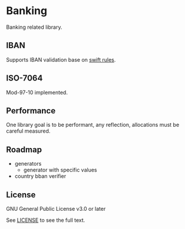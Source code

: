 # Banking

Banking related library.

## IBAN

Supports IBAN validation base on [swift rules](https://www.swift.com/sites/default/files/resources/iban_registry.txt).

## ISO-7064

Mod-97-10 implemented.

## Performance

One library goal is to be performant, any reflection, allocations must be careful measured.

## Roadmap

* generators
  * generator with specific values
* country bban verifier

## License

GNU General Public License v3.0 or later

See [LICENSE](LICENSE) to see the full text.
